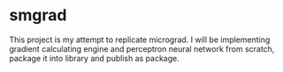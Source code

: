 # smgrad

This project is my attempt to replicate micrograd.
I will be implementing gradient calculating engine and perceptron neural network from scratch, package it into library and publish as package.